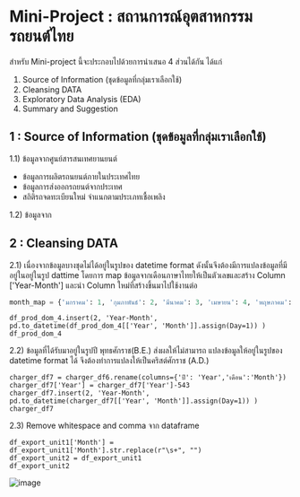 # Mini-Project : สถานการณ์อุตสาหกรรมรถยนต์ไทย
สำหรับ Mini-project นี้จะประกอบไปด้วยการนำเสนอ 4 ส่วนได้กัน ได้แก่

1.  Source of Information (ชุดข้อมูลที่กลุ่มเราเลือกใช้)
2. Cleansing DATA 
3. Exploratory Data Analysis (EDA)
4. Summary and Suggestion

## 1 : Source of Information (ชุดข้อมูลที่กลุ่มเราเลือกใช้)
1.1) ข้อมูลจากศูนย์สารสนเทศยานยนต์
  - ข้อมูลการผลิตรถนยนต์ภายในประเทศไทย
  - ข้อมูลการส่งออกรถยนต์จากประเทศ
  - สถิติรถจดทะเบียนใหม่ จำแนกตามประเภทเชื้อเพลิง

1.2) ข้อมูลจาก



## 2 : Cleansing DATA 
2.1) เนื่องจากข้อมูลบางชุดไม่ได้อยู่ในรูปของ datetime format ดังนั้นจึงต้องมีการแปลงข้อมูลที่มีอยู่ในอยู่ในรูป dattime โดยการ map ข้อมูลจากเดือนภาษาไทยให้เป็นตัวเลขและสร้าง Column ['Year-Month']
และนำ Column ใหม่ที่สร้างขึ้นมาไปใช้งานต่อ

```python
month_map = {'มกราคม': 1, 'กุมภาพันธ์': 2, 'มีนาคม': 3, 'เมษายน': 4, 'พฤษภาคม': 5, 'มิถุนายน': 6, 'กรกฎาคม': 7, 'สิงหาคม': 8, 'กันยายน': 9, 'ตุลาคม': 10, 'พฤศจิกายน': 11, 'ธันวาคม': 12}
```

```
df_prod_dom_4.insert(2, 'Year-Month', pd.to_datetime(df_prod_dom_4[['Year', 'Month']].assign(Day=1)) )
df_prod_dom_4
```

2.2) ข้อมูลที่ได้รับมาอยู่ในรูปปี พุทธศักราช(B.E.) ส่งผลให้ไม่สามารถ แปลงข้อมูลให้อยู่ในรูปของ datetime format ได้ จึงต้องทำการแปลงให้เป็นคริสต์ศักราช (A.D.)
```
charger_df7 = charger_df6.rename(columns={'ปี': 'Year','เดือน':'Month'})
charger_df7['Year'] = charger_df7['Year']-543
charger_df7.insert(2, 'Year-Month', pd.to_datetime(charger_df7[['Year', 'Month']].assign(Day=1)) )
charger_df7
```

2.3) Remove whitespace and comma จาก dataframe
```
df_export_unit1['Month'] = df_export_unit1['Month'].str.replace(r"\s+", "")
df_export_unit2 = df_export_unit1
df_export_unit2
```

![image](https://user-images.githubusercontent.com/83213407/226184043-4bdaade1-91af-4633-9d35-932ee2f0f0d3.png)
